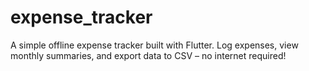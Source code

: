 # expense_tracker
A simple offline expense tracker built with Flutter. Log expenses, view monthly summaries, and export data to CSV – no internet required!
